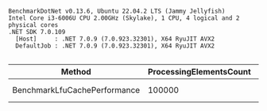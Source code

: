 ```

BenchmarkDotNet v0.13.6, Ubuntu 22.04.2 LTS (Jammy Jellyfish)
Intel Core i3-6006U CPU 2.00GHz (Skylake), 1 CPU, 4 logical and 2 physical cores
.NET SDK 7.0.109
  [Host]     : .NET 7.0.9 (7.0.923.32301), X64 RyuJIT AVX2
  DefaultJob : .NET 7.0.9 (7.0.923.32301), X64 RyuJIT AVX2


```
|                       Method | ProcessingElementsCount | OperationsCount | CacheSize |    Mean |    Error |   StdDev |  Median |      Gen0 |      Gen1 | Allocated |
|----------------------------- |------------------------ |---------------- |---------- |--------:|---------:|---------:|--------:|----------:|----------:|----------:|
| BenchmarkLfuCachePerformance |                  100000 |         1000000 |     90000 | 1.473 s | 0.2363 s | 0.6508 s | 1.274 s | 8000.0000 | 4000.0000 |  49.66 MB |
